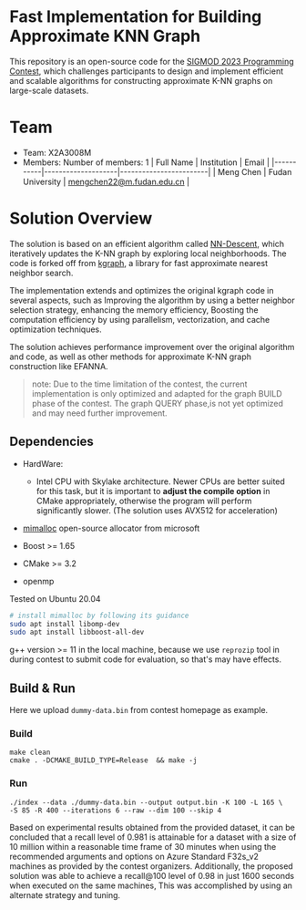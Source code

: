 # Fast Implementation for Building Approximate KNN Graph

This repository is an open-source code for the [SIGMOD 2023 Programming Contest](http://sigmod2023contest.eastus.cloudapp.azure.com/index.shtml), which challenges participants to design and implement efficient and scalable algorithms for constructing approximate K-NN graphs on large-scale datasets.

# Team

- Team: X2A3008M
- Members:
  Number of members: 1
  | Full Name | Institution | Email |
  |-----------|--------------------|------------------------|
  | Meng Chen | Fudan University | mengchen22@m.fudan.edu.cn |

# Solution Overview

The solution is based on an efficient algorithm called [NN-Descent](https://www.cs.princeton.edu/cass/papers/www11.pdf), which iteratively updates the K-NN graph by exploring local neighborhoods. The code is forked off from [kgraph](https://github.com/aaalgo/kgraph), a library for fast approximate nearest neighbor search.

The implementation extends and optimizes the original kgraph code in several aspects, such as Improving the algorithm by using a better neighbor selection strategy, enhancing the memory efficiency, Boosting the computation efficiency by using parallelism, vectorization, and cache optimization techniques.

The solution achieves performance improvement over the original algorithm and code, as well as other methods for approximate K-NN graph construction like EFANNA.

> note: Due to the time limitation of the contest, the current implementation is only optimized and adapted for the graph BUILD phase of the contest. The graph QUERY phase,is not yet optimized and may need further improvement.

## Dependencies

- HardWare:
  - Intel CPU with Skylake architecture. Newer CPUs are better suited for this task, but it is important to **adjust the compile option** in CMake appropriately, otherwise the program will perform significantly slower. (The solution uses AVX512 for acceleration)


- [mimalloc](https://github.com/microsoft/mimalloc) open-source allocator from microsoft
- Boost >= 1.65
- CMake >= 3.2
- openmp

Tested on Ubuntu 20.04
```bash
# install mimalloc by following its guidance
sudo apt install libomp-dev
sudo apt install libboost-all-dev
```
g++ version >= 11 in the local machine, because we use `reprozip` tool in during contest to submit code for evaluation, so that's may have effects.

## Build & Run

Here we upload `dummy-data.bin` from contest homepage as example.

### Build

```
make clean
cmake . -DCMAKE_BUILD_TYPE=Release  && make -j
```

### Run

```
./index --data ./dummy-data.bin --output output.bin -K 100 -L 165 \
-S 85 -R 400 --iterations 6 --raw --dim 100 --skip 4
```

Based on experimental results obtained from the provided dataset, it can be concluded that a recall level of 0.981 is attainable for a dataset with a size of 10 million within a reasonable time frame of 30 minutes when using the recommended arguments and options on Azure Standard F32s_v2 machines as provided by the contest organizers. 
Additionally, the proposed solution was able to achieve a recall@100 level of 0.98 in just 1600 seconds when executed on the same machines, This was accomplished by using an alternate strategy and tuning. 